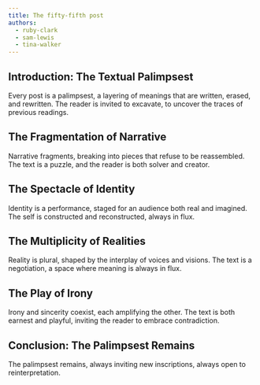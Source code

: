 ```yaml
---
title: The fifty-fifth post
authors:
  - ruby-clark
  - sam-lewis
  - tina-walker
---
```


## Introduction: The Textual Palimpsest

Every post is a palimpsest, a layering of meanings that are written, erased, and rewritten. The
reader is invited to excavate, to uncover the traces of previous readings.

## The Fragmentation of Narrative

Narrative fragments, breaking into pieces that refuse to be reassembled. The text is a puzzle, and
the reader is both solver and creator.

## The Spectacle of Identity

Identity is a performance, staged for an audience both real and imagined. The self is constructed
and reconstructed, always in flux.

## The Multiplicity of Realities

Reality is plural, shaped by the interplay of voices and visions. The text is a negotiation, a space
where meaning is always in flux.

## The Play of Irony

Irony and sincerity coexist, each amplifying the other. The text is both earnest and playful,
inviting the reader to embrace contradiction.

## Conclusion: The Palimpsest Remains

The palimpsest remains, always inviting new inscriptions, always open to reinterpretation.
